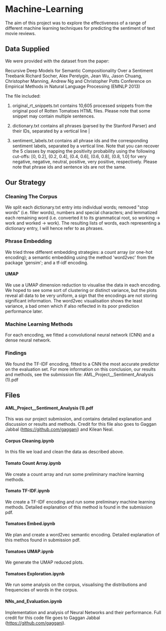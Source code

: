 # Machine-Learning
The aim of this project was to explore the effectiveness of a range of different machine learning techniques for predicting the sentiment of text movie reviews.

## Data Supplied
We were provided with the dataset from the paper:

Recursive Deep Models for Semantic Compositionality Over a Sentiment Treebank
Richard Socher, Alex Perelygin, Jean Wu, Jason Chuang, Christopher Manning, Andrew Ng and Christopher Potts
Conference on Empirical Methods in Natural Language Processing (EMNLP 2013)

The file included:
1. original_rt_snippets.txt contains 10,605 processed snippets from the original pool of Rotten Tomatoes HTML files. Please note that some snippet may contain multiple sentences.

2. dictionary.txt contains all phrases (parsed by the Stanford Parser) and their IDs, separated by a vertical line |

3. sentiment_labels.txt contains all phrase ids and the corresponding sentiment labels, separated by a vertical line.
Note that you can recover the 5 classes by mapping the positivity probability using the following cut-offs:
   [0, 0.2], (0.2, 0.4], (0.4, 0.6], (0.6, 0.8], (0.8, 1.0]
for very negative, negative, neutral, positive, very positive, respectively.
Please note that phrase ids and sentence ids are not the same.

## Our Strategy
### Cleaning The Corpus
We split each dictionary.txt entry into individual words; removed "stop words" (i.e. filler words), numbers and special characters; and lemmatized each remaining word (i.e. converted it to its grammatical root, so working -> work and worked -> work). The resulting lists of words, each representing a dictionary entry, I will hence refer to as phrases.

### Phrase Embedding
We tried three different embedding strategies: a count array (or one-hot encoding); a semantic embedding using the method 'word2vec' from the package 'gensim'; and a tf-idf encoding.
#### UMAP
We use a UMAP dimension reduction to visualise the data in each encoding. We hoped to see some sort of clustering or distinct variance, but the plots reveal all data to be very uniform, a sign that the encodings are not storing significant information. The word2vec visualisation shows the least variance, a bad omen which if also reflected in its poor prediction performance later. 

### Machine Learning Methods
For each encoding, we fitted a convolutional neural network (CNN) and a dense neural network.

### Findings
We found the TF-IDF encoding, fitted to a CNN the most accurate predictor on the evaluation set. For more information on this conclusion, our results and methods, see the submission file:  AML_Project__Sentiment_Analysis (1).pdf

## Files
#### AML_Project__Sentiment_Analysis (1).pdf
This was our project submission, and contains detailed explanation and discussion or results and methods. Credit for this file also goes to Gaggan Jabbal (https://github.com/gagganj) and Kilean Neal.
#### Corpus Cleaning.ipynb
In this file we load and clean the data as described above.
#### Tomato Count Array.ipynb
We create a count array and run some preliminary machine learning methods.
#### Tomato TF-IDF.ipynb
We create a TF-IDF encoding and run some preliminary machine learning methods. Detailed explanation of this method is found in the submission pdf.
#### Tomatoes Embed.ipynb
We plan and create a word2vec semantic encoding. Detailed explanation of this methos found in submission pdf.
#### Tomatoes UMAP.ipynb
We generate the UMAP reduced plots.
#### Tomatoes Exploration.ipynb
We run some analysis on the corpus, visualising the distributions and frequencies of words in the corpus.
#### NNs_and_Evaluation.ipynb
Implementation and analysis of Neural Networks and their performance. Full credit for this code file goes to Gaggan Jabbal (https://github.com/gagganj).
